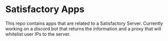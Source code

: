 # Satisfactory Apps

This repo contains apps that are related to a Satisfactory Server. Currently working on a discord bot that returns the
information and a proxy that will whitelist user IPs to the server.
